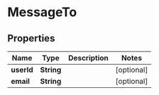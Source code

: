 
# MessageTo

## Properties
Name | Type | Description | Notes
------------ | ------------- | ------------- | -------------
**userId** | **String** |  |  [optional]
**email** | **String** |  |  [optional]



